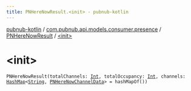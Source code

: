```yaml
---
title: PNHereNowResult.<init> - pubnub-kotlin
---
```


[pubnub-kotlin](../../index.html) / [com.pubnub.api.models.consumer.presence](../index.html) / [PNHereNowResult](index.html) / [&lt;init&gt;](./-init-.html)

# &lt;init&gt;

`PNHereNowResult(totalChannels: `[`Int`](https://kotlinlang.org/api/latest/jvm/stdlib/kotlin/-int/index.html)`, totalOccupancy: `[`Int`](https://kotlinlang.org/api/latest/jvm/stdlib/kotlin/-int/index.html)`, channels: `[`HashMap`](https://kotlinlang.org/api/latest/jvm/stdlib/kotlin.collections/-hash-map/index.html)`<`[`String`](https://kotlinlang.org/api/latest/jvm/stdlib/kotlin/-string/index.html)`, `[`PNHereNowChannelData`](../-p-n-here-now-channel-data/index.html)`> = hashMapOf())`